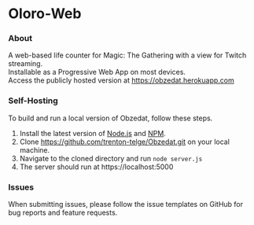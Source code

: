 # Oloro-Web
### About
A web-based life counter for Magic: The Gathering with a view for Twitch streaming.\
Installable as a Progressive Web App on most devices.     
Access the publicly hosted version at https://obzedat.herokuapp.com     
### Self-Hosting
To build and run a local version of Obzedat, follow these steps.
1. Install the latest version of [Node.js](https://nodejs.org/en/download/) and [NPM](https://www.npmjs.com/).
2. Clone https://github.com/trenton-telge/Obzedat.git on your local machine.
3. Navigate to the cloned directory and run `node server.js`
4. The server should run at https://localhost:5000
### Issues
When submitting issues, please follow the issue templates on GitHub for bug reports and feature requests.

